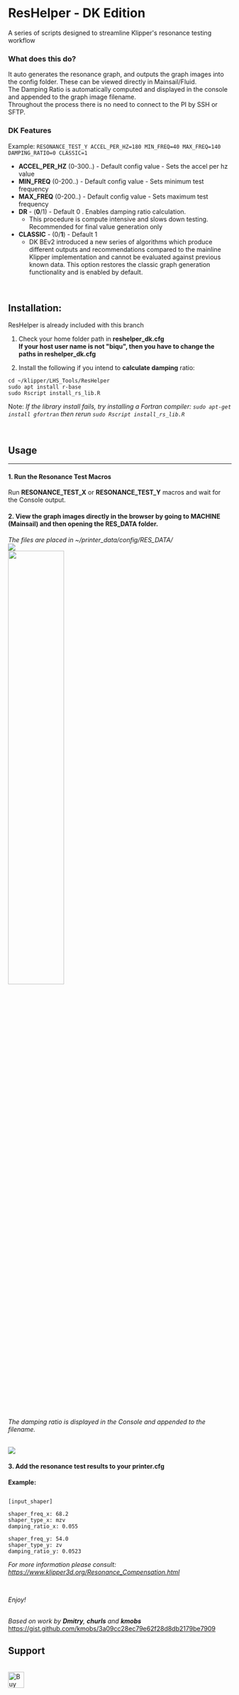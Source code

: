 

# ResHelper - DK Edition
A series of scripts designed to streamline Klipper's resonance testing workflow


### What does this do?

It auto generates the resonance graph, and outputs the graph images into the config folder. These can be viewed directly in Mainsail/Fluid.<br>
The Damping Ratio is automatically computed and displayed in the console and appended to the graph image filename.<br>
Throughout the process there is no need to connect to the PI by SSH or SFTP.

### DK Features

Example: `RESONANCE_TEST_Y ACCEL_PER_HZ=180 MIN_FREQ=40 MAX_FREQ=140 DAMPING_RATIO=0 CLASSIC=1`

* **ACCEL_PER_HZ** (0-300..) - Default config value - Sets the accel per hz value
* **MIN_FREQ** (0-200..) - Default config value - Sets minimum test frequency
* **MAX_FREQ** (0-200..) - Default config value - Sets maximum test frequency
* **DR** - (**0**/1) - Default 0 . Enables damping ratio calculation.
  * This procedure is compute intensive and slows down testing. Recommended for final value generation only
* **CLASSIC** - (0/**1**) - Default 1 
  * DK BEv2 introduced a new series of algorithms which produce different outputs and recommendations compared to the mainline Klipper implementation and cannot be evaluated against previous known data. This option restores the classic graph generation functionality and is enabled by default.   


<br>

## Installation:

ResHelper is already included with this branch 

1. Check your home folder path in **reshelper_dk.cfg**   
**If your host user name is not "biqu", then you have to change the paths in reshelper_dk.cfg**

2. Install the following if you intend to **calculate damping** ratio:

```
cd ~/klipper/LHS_Tools/ResHelper
sudo apt install r-base
sudo Rscript install_rs_lib.R
```
Note: *If the library install fails, try installing a Fortran compiler: `sudo apt-get install gfortran` then rerun `sudo Rscript install_rs_lib.R`*   

<br>





## Usage
<hr>

#### 1. Run the Resonance Test Macros 
Run **RESONANCE_TEST_X** or **RESONANCE_TEST_Y** macros and wait for the Console output.

#### 2. View the graph images directly in the browser by going to MACHINE (Mainsail) and then opening the RES_DATA folder.
*The files are placed in ~/printer_data/config/RES_DATA/*<br>
<img src="https://raw.githubusercontent.com/lhndo/ResHelper/main/Images/config.png"/><br>
<img src="https://raw.githubusercontent.com/lhndo/ResHelper/main/Images/graph.png" width=50%/>
<br>
*The damping ratio is displayed in the Console and appended to the filename.*<br><br>

<img src="https://raw.githubusercontent.com/lhndo/ResHelper/main/Images/console.png"/>


#### 3. Add the resonance test results to your printer.cfg 
**Example:**
<pre><code>
[input_shaper]

shaper_freq_x: 68.2
shaper_type_x: mzv
damping_ratio_x: 0.055

shaper_freq_y: 54.0
shaper_type_y: zv
damping_ratio_y: 0.0523
</code></pre>

*For more information please consult: https://www.klipper3d.org/Resonance_Compensation.html*

<br>

*Enjoy!*
<br>
<br>

*Based on work by **Dmitry**, **churls** and **kmobs***<br>
https://gist.github.com/kmobs/3a09cc28ec79e62f28d8db2179be7909

## Support
<br>
<a href='https://ko-fi.com/lh_eng' target='_blank'><img height='46' style='border:0px;height:36px;' src='https://az743702.vo.msecnd.net/cdn/kofi3.png?v=0' border='0' alt='Buy Me a Coffee at ko-fi.com' />
